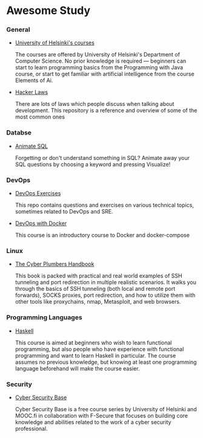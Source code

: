 # Awesome Study

### General
- [University of Helsinki's courses](https://www.mooc.fi/en/)
  
  The courses are offered by University of Helsinki's Department of Computer Science. No prior knowledge is required — beginners can start to learn programming basics from the Programming with Java course, or start to get familiar with artificial intelligence from the course Elements of Ai.
- [Hacker Laws](https://github.com/dwmkerr/hacker-laws)
  
  There are lots of laws which people discuss when talking about development. This repository is a reference and overview of some of the most common ones

### Databse
- [Animate SQL](https://animatesql.com)

   Forgetting or don't understand something in SQL? Animate away your SQL questions by choosing a keyword and pressing Visualize!

### DevOps

- [DevOps Exercises](https://github.com/bregman-arie/devops-exercises)

  This repo contains questions and exercises on various technical topics, sometimes related to DevOps and SRE.
- [DevOps with Docker](https://devopswithdocker.com)
  
  This course is an introductory course to Docker and docker-compose

### Linux

- [The Cyber Plumbers Handbook](https://github.com/opsdisk/the_cyber_plumbers_handbook)

  This book is packed with practical and real world examples of SSH tunneling and port redirection in multiple realistic scenarios. It walks you through the basics of SSH tunneling (both local and remote port forwards), SOCKS proxies, port redirection, and how to utilize them with other tools like proxychains, nmap, Metasploit, and web browsers.

### Programming Languages

- [Haskell](https://haskell.mooc.fi)
  
  This course is aimed at beginners who wish to learn functional programming, but also people who have experience with functional programming and want to learn Haskell in particular. The course assumes no previous knowledge, but knowing at least one programming language beforehand will make the course easier.

### Security

- [Cyber Security Base](https://cybersecuritybase.mooc.fi)

  Cyber Security Base is a free course series by University of Helsinki and MOOC.fi in collaboration with F-Secure that focuses on building core knowledge and abilities related to the work of a cyber security professional.
